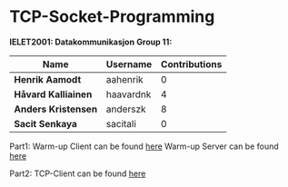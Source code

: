 # TCP-Socket-Programming

**IELET2001: Datakommunikasjon**
**Group 11:**


| Name  | Username |  Contributions |
| ------------- | ------------- |  ------------- |
| **Henrik Aamodt**  | aahenrik  |  0 |
| **Håvard Kalliainen**  | haavardnk  |  4 |
| **Anders Kristensen**  | anderszk  |  8 |
| **Sacit Senkaya**  | sacitali  |  0 |


Part1: Warm-up Client can be found [here]()
       Warm-up Server can be found [here]()

Part2: TCP-Client can be found [here]()
